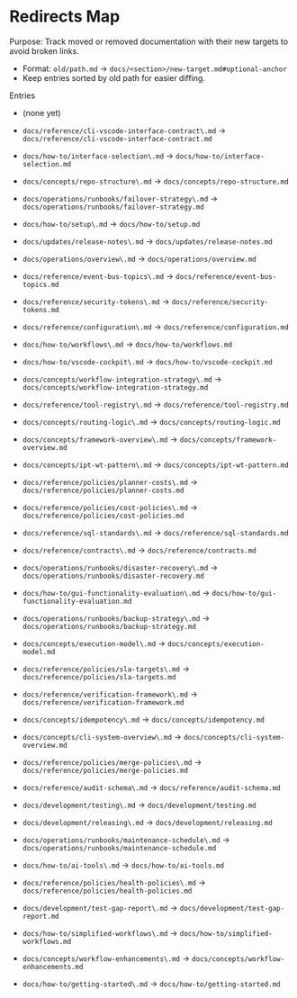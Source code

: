 # Redirects Map

Purpose: Track moved or removed documentation with their new targets to avoid broken links.

- Format: `old/path.md` -> `docs/<section>/new-target.md#optional-anchor`
- Keep entries sorted by old path for easier diffing.

Entries
- (none yet)


- `docs/reference/cli-vscode-interface-contract\.md` -> `docs/reference/cli-vscode-interface-contract.md`
- `docs/how-to/interface-selection\.md` -> `docs/how-to/interface-selection.md`


- `docs/concepts/repo-structure\.md` -> `docs/concepts/repo-structure.md`
- `docs/operations/runbooks/failover-strategy\.md` -> `docs/operations/runbooks/failover-strategy.md`
- `docs/how-to/setup\.md` -> `docs/how-to/setup.md`
- `docs/updates/release-notes\.md` -> `docs/updates/release-notes.md`
- `docs/operations/overview\.md` -> `docs/operations/overview.md`
- `docs/reference/event-bus-topics\.md` -> `docs/reference/event-bus-topics.md`
- `docs/reference/security-tokens\.md` -> `docs/reference/security-tokens.md`
- `docs/reference/configuration\.md` -> `docs/reference/configuration.md`
- `docs/how-to/workflows\.md` -> `docs/how-to/workflows.md`
- `docs/how-to/vscode-cockpit\.md` -> `docs/how-to/vscode-cockpit.md`
- `docs/concepts/workflow-integration-strategy\.md` -> `docs/concepts/workflow-integration-strategy.md`
- `docs/reference/tool-registry\.md` -> `docs/reference/tool-registry.md`
- `docs/concepts/routing-logic\.md` -> `docs/concepts/routing-logic.md`
- `docs/concepts/framework-overview\.md` -> `docs/concepts/framework-overview.md`
- `docs/concepts/ipt-wt-pattern\.md` -> `docs/concepts/ipt-wt-pattern.md`
- `docs/reference/policies/planner-costs\.md` -> `docs/reference/policies/planner-costs.md`
- `docs/reference/policies/cost-policies\.md` -> `docs/reference/policies/cost-policies.md`
- `docs/reference/sql-standards\.md` -> `docs/reference/sql-standards.md`
- `docs/reference/contracts\.md` -> `docs/reference/contracts.md`
- `docs/operations/runbooks/disaster-recovery\.md` -> `docs/operations/runbooks/disaster-recovery.md`
- `docs/how-to/gui-functionality-evaluation\.md` -> `docs/how-to/gui-functionality-evaluation.md`
- `docs/operations/runbooks/backup-strategy\.md` -> `docs/operations/runbooks/backup-strategy.md`
- `docs/concepts/execution-model\.md` -> `docs/concepts/execution-model.md`
- `docs/reference/policies/sla-targets\.md` -> `docs/reference/policies/sla-targets.md`
- `docs/reference/verification-framework\.md` -> `docs/reference/verification-framework.md`
- `docs/concepts/idempotency\.md` -> `docs/concepts/idempotency.md`
- `docs/concepts/cli-system-overview\.md` -> `docs/concepts/cli-system-overview.md`
- `docs/reference/policies/merge-policies\.md` -> `docs/reference/policies/merge-policies.md`
- `docs/reference/audit-schema\.md` -> `docs/reference/audit-schema.md`
- `docs/development/testing\.md` -> `docs/development/testing.md`
- `docs/development/releasing\.md` -> `docs/development/releasing.md`
- `docs/operations/runbooks/maintenance-schedule\.md` -> `docs/operations/runbooks/maintenance-schedule.md`
- `docs/how-to/ai-tools\.md` -> `docs/how-to/ai-tools.md`
- `docs/reference/policies/health-policies\.md` -> `docs/reference/policies/health-policies.md`
- `docs/development/test-gap-report\.md` -> `docs/development/test-gap-report.md`
- `docs/how-to/simplified-workflows\.md` -> `docs/how-to/simplified-workflows.md`
- `docs/concepts/workflow-enhancements\.md` -> `docs/concepts/workflow-enhancements.md`
- `docs/how-to/getting-started\.md` -> `docs/how-to/getting-started.md`


